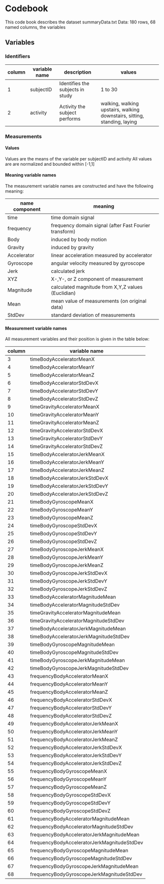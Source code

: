 # Codebook

This code book describes the dataset summaryData.txt 
Data: 180 rows, 68 named columns, the variables 

## Variables

### Identifiers
| column | variable name | description | values |
| ------ | ------------- | ----------- | ------ | 
| 1 | subjectID | Identifies the subjects in study | 1 to 30 |
| 2 | activity | Activity the subject performs |walking, walking upstairs, walking downstairs, sitting, standing, laying|

### Measurements

#### Values 
Values are the means of the variable per subjectID and activity
All values are are normalized and bounded within [-1,1]

#### Meaning variable names
The measurement variable names are constructed and have the following meaning:

| name component| meaning |
|------------------|--------|
| time | time domain signal|
| frequency | frequency domain signal (after Fast Fourier transform) |
| Body | induced by body motion |
| Gravity | induced by gravity |
| Accelerator | linear acceleration measured by accelerator |
| Gyroscope | angular velocity measured by gyroscope |
| Jerk | calculated jerk |
| XYZ | X-,Y-, or Z component of measurement |
| Magnitude | calculated magnitude from X,Y,Z values (Euclidian) |
| Mean | mean value of measurements (on original data) |
| StdDev | standard deviation of measurements |

#### Measurement variable names
All measurement variables and their position is given in the table below:

| column | variable name |
|----------|-----------------|
| 3 | timeBodyAcceleratorMeanX |
| 4 | timeBodyAcceleratorMeanY |
| 5 | timeBodyAcceleratorMeanZ |
| 6 | timeBodyAcceleratorStdDevX |
| 7 | timeBodyAcceleratorStdDevY |
| 8 | timeBodyAcceleratorStdDevZ |
| 9 | timeGravityAcceleratorMeanX |
| 10 | timeGravityAcceleratorMeanY |
| 11 | timeGravityAcceleratorMeanZ |
| 12 | timeGravityAcceleratorStdDevX | 
| 13 | timeGravityAcceleratorStdDevY |
| 14 | timeGravityAcceleratorStdDevZ |
| 15 | timeBodyAcceleratorJerkMeanX |
| 16 | timeBodyAcceleratorJerkMeanY |
| 17 | timeBodyAcceleratorJerkMeanZ |
| 18 | timeBodyAcceleratorJerkStdDevX |
| 19 | timeBodyAcceleratorJerkStdDevY |
| 20 | timeBodyAcceleratorJerkStdDevZ |
| 21 | timeBodyGyroscopeMeanX |
| 22 | timeBodyGyroscopeMeanY |
| 23 | timeBodyGyroscopeMeanZ |
| 24 | timeBodyGyroscopeStdDevX |
| 25 | timeBodyGyroscopeStdDevY |
| 26 | timeBodyGyroscopeStdDevZ |
| 27 | timeBodyGyroscopeJerkMeanX |
| 28 | timeBodyGyroscopeJerkMeanY |
| 29 | timeBodyGyroscopeJerkMeanZ |
| 30 | timeBodyGyroscopeJerkStdDevX |
| 31 | timeBodyGyroscopeJerkStdDevY |
| 32 | timeBodyGyroscopeJerkStdDevZ |
| 33 | timeBodyAcceleratorMagnitudeMean |
| 34 | timeBodyAcceleratorMagnitudeStdDev |
| 35 | timeGravityAcceleratorMagnitudeMean |
| 36 | timeGravityAcceleratorMagnitudeStdDev |
| 37 | timeBodyAcceleratorJerkMagnitudeMean |
| 38 | timeBodyAcceleratorJerkMagnitudeStdDev |
| 39 | timeBodyGyroscopeMagnitudeMean |
| 40 | timeBodyGyroscopeMagnitudeStdDev |
| 41 | timeBodyGyroscopeJerkMagnitudeMean |
| 42 | timeBodyGyroscopeJerkMagnitudeStdDev |
| 43 | frequencyBodyAcceleratorMeanX |
| 44 | frequencyBodyAcceleratorMeanY |
| 45 | frequencyBodyAcceleratorMeanZ |
| 46 | frequencyBodyAcceleratorStdDevX |
| 47 | frequencyBodyAcceleratorStdDevY |
| 48 | frequencyBodyAcceleratorStdDevZ |
| 49 | frequencyBodyAcceleratorJerkMeanX |
| 50 | frequencyBodyAcceleratorJerkMeanY |
| 51 | frequencyBodyAcceleratorJerkMeanZ |
| 52 | frequencyBodyAcceleratorJerkStdDevX |
| 53 | frequencyBodyAcceleratorJerkStdDevY |
| 54 | frequencyBodyAcceleratorJerkStdDevZ |
| 55 | frequencyBodyGyroscopeMeanX |
| 56 | frequencyBodyGyroscopeMeanY |
| 57 | frequencyBodyGyroscopeMeanZ |
| 58 | frequencyBodyGyroscopeStdDevX |
| 59 | frequencyBodyGyroscopeStdDevY |
| 60 | frequencyBodyGyroscopeStdDevZ |
| 61 | frequencyBodyAcceleratorMagnitudeMean |
| 62 | frequencyBodyAcceleratorMagnitudeStdDev |
| 63 | frequencyBodyAcceleratorJerkMagnitudeMean |
| 64 | frequencyBodyAcceleratorJerkMagnitudeStdDev |
| 65 | frequencyBodyGyroscopeMagnitudeMean |
| 66 | frequencyBodyGyroscopeMagnitudeStdDev |
| 67 | frequencyBodyGyroscopeJerkMagnitudeMean |
| 68 | frequencyBodyGyroscopeJerkMagnitudeStdDev |

